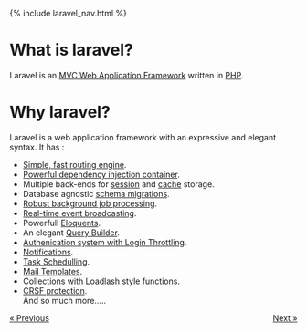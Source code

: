 {% include laravel_nav.html %}
# What is laravel?
Laravel is an [MVC Web Application Framework](https://en.wikipedia.org/wiki/Model%E2%80%93view%E2%80%93controller) written in [PHP](http://php.net/manual/en/intro-whatis.php).

# Why laravel?
Laravel is a web application framework with an expressive and elegant syntax. 
It has :
- [Simple, fast routing engine](https://laravel.com/docs/routing).
- [Powerful dependency injection container](https://laravel.com/docs/container).
- Multiple back-ends for [session](https://laravel.com/docs/session) and [cache](https://laravel.com/docs/cache) storage.
- Database agnostic [schema migrations](https://laravel.com/docs/migrations).
- [Robust background job processing](https://laravel.com/docs/queues).
- [Real-time event broadcasting](https://laravel.com/docs/broadcasting).
- Powerfull [Eloquents](https://laravel.com/docs/5.4/eloquent).  
- An elegant [Query Builder](https://laravel.com/docs/5.4/queries).
- [Authenication system with Login Throttling](https://laravel.com/docs/5.4/authentication).
- [Notifications](https://laravel.com/docs/5.4/notifications).  
- [Task Schedulling](https://laravel.com/docs/5.4/scheduling).
- [Mail Templates](https://laravel.com/docs/5.4/mail).
- [Collections with Loadlash style functions](https://laravel.com/docs/5.4/collections).
- [CRSF protection](https://laravel.com/docs/5.4/csrf).  
And so much more.....


<a href="/laravel/introduction" class="previous btn-nav" style="float: left;">&laquo; Previous</a><a href="/laravel/setting-up" class="next btn-nav"  style="float: right;">Next &raquo;</a>


  
